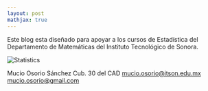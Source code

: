 ```yaml
---
layout: post
mathjax: true
---
```


Este blog esta diseñado para apoyar a los cursos de Estadística del Departamento de Matemáticas del 
Instituto Tecnológico de Sonora.

![Statistics](/probabilidad/figs/statistics.jpg)

Mucio Osorio Sánchez
Cub. 30 del CAD
mucio.osorio@itson.edu.mx
mucio.osorio@gmail.com
